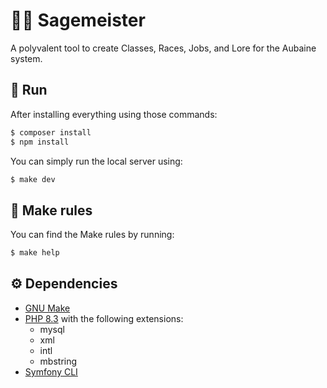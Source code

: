 # 🧙‍♂️ Sagemeister
A polyvalent tool to create Classes, Races, Jobs, and Lore for the Aubaine system.

## 🏃 Run
After installing everything using those commands:
```bash
$ composer install
$ npm install
```

You can simply run the local server using:
```bash
$ make dev
```

## 🔨 Make rules
You can find the Make rules by running:
```bash
$ make help
```

## ⚙️ Dependencies
- [GNU Make](https://www.gnu.org/software/make/)
- [PHP 8.3](https://www.php.net/releases/8.3/en.php) with the following extensions:
    - mysql
    - xml
    - intl
    - mbstring
- [Symfony CLI](https://symfony.com/download)
